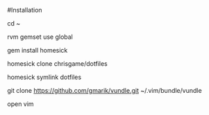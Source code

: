 #Installation

cd ~

rvm gemset use global

gem install homesick

homesick clone chrisgame/dotfiles

homesick symlink dotfiles

git clone https://github.com/gmarik/vundle.git ~/.vim/bundle/vundle

open vim
